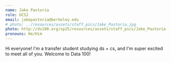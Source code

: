```yaml
---
name: Jake Pastoria
role: UCS2
email: jakepastoria@berkeley.edu
# photo: ../resources/assets/staff_pics/Jake_Pastoria.jpg
photo: http://ds100.org/sp25/resources/assets/staff_pics/Jake_Pastoria.jpg
pronouns: He/Him
---
```

Hi everyone! I'm a transfer student studying ds + cs, and I'm super excited to meet all of you. Welcome to Data 100!
